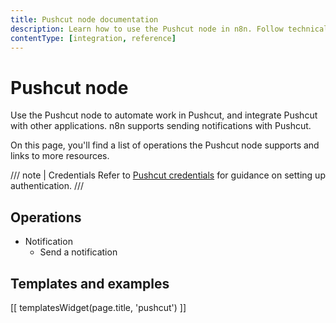 ```yaml
---
title: Pushcut node documentation
description: Learn how to use the Pushcut node in n8n. Follow technical documentation to integrate Pushcut node into your workflows.
contentType: [integration, reference]
---
```


# Pushcut node

Use the Pushcut node to automate work in Pushcut, and integrate Pushcut with other applications. n8n supports sending notifications with Pushcut.

On this page, you'll find a list of operations the Pushcut node supports and links to more resources.

/// note | Credentials
Refer to [Pushcut credentials](/integrations/builtin/credentials/pushcut.md) for guidance on setting up authentication. 
///

## Operations

* Notification
    * Send a notification

## Templates and examples

<!-- see https://www.notion.so/n8n/Pull-in-templates-for-the-integrations-pages-37c716837b804d30a33b47475f6e3780 -->
[[ templatesWidget(page.title, 'pushcut') ]]


